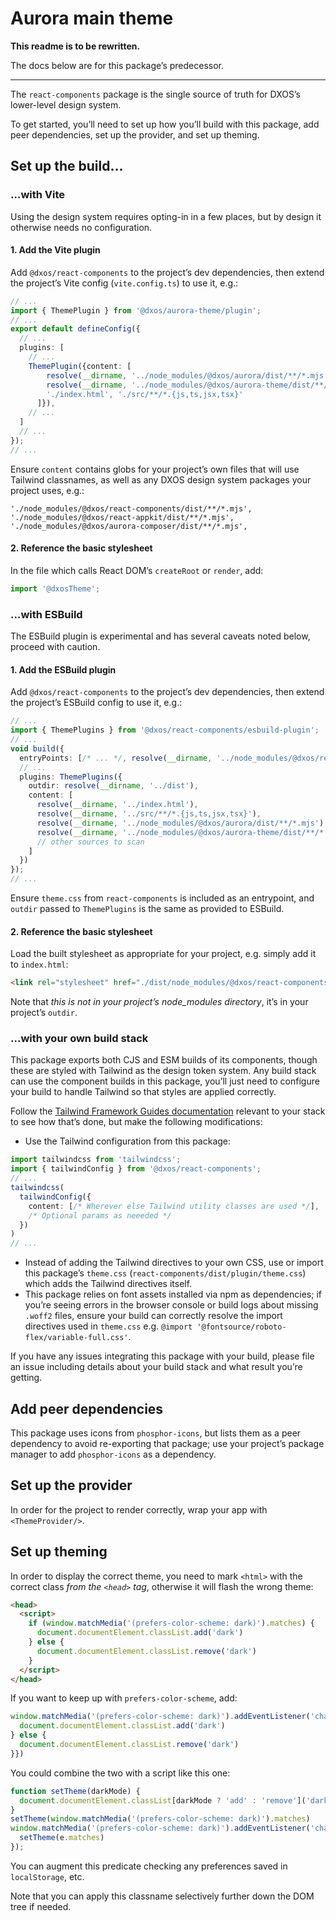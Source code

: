 # Aurora main theme

**This readme is to be rewritten.**

The docs below are for this package’s predecessor.

---

The `react-components` package is the single source of truth for DXOS’s lower-level design system.

To get started, you’ll need to set up how you’ll build with this package, add peer dependencies, set up the provider, and set up theming.

## Set up the build…

### …with Vite

Using the design system requires opting-in in a few places, but by design it
otherwise needs no configuration.

#### 1. Add the Vite plugin

Add `@dxos/react-components` to the project’s dev dependencies, then extend the
project’s Vite config (`vite.config.ts`) to use it, e.g.:

```ts
// ...
import { ThemePlugin } from '@dxos/aurora-theme/plugin';
// ...
export default defineConfig({
  // ...
  plugins: [
    // ...
    ThemePlugin({content: [
        resolve(__dirname, '../node_modules/@dxos/aurora/dist/**/*.mjs'),
        resolve(__dirname, '../node_modules/@dxos/aurora-theme/dist/**/*.mjs'),
        './index.html', './src/**/*.{js,ts,jsx,tsx}'
      ]}),
    // ...
  ]
  // ...
});
// ...
```

Ensure `content` contains globs for your project’s own files that will use Tailwind classnames, as well as any DXOS
design system packages your project uses, e.g.:

```
'./node_modules/@dxos/react-components/dist/**/*.mjs',
'./node_modules/@dxos/react-appkit/dist/**/*.mjs',
'./node_modules/@dxos/aurora-composer/dist/**/*.mjs',
```

#### 2. Reference the basic stylesheet

In the file which calls React DOM’s `createRoot` or `render`, add:

```ts
import '@dxosTheme';
```

### …with ESBuild

The ESBuild plugin is experimental and has several caveats noted below, proceed with caution.

#### 1. Add the ESBuild plugin

Add `@dxos/react-components` to the project’s dev dependencies, then extend the
project’s ESBuild config to use it, e.g.:

```ts
// ...
import { ThemePlugins } from '@dxos/react-components/esbuild-plugin';
// ...
void build({
  entryPoints: [/* ... */, resolve(__dirname, '../node_modules/@dxos/react-components/src/theme.css')],
  // ...
  plugins: ThemePlugins({
    outdir: resolve(__dirname, '../dist'),
    content: [
      resolve(__dirname, '../index.html'),
      resolve(__dirname, '../src/**/*.{js,ts,jsx,tsx}'),
      resolve(__dirname, '../node_modules/@dxos/aurora/dist/**/*.mjs'),
      resolve(__dirname, '../node_modules/@dxos/aurora-theme/dist/**/*.mjs')
      // other sources to scan
    ]
  })
});
// ...
```

Ensure `theme.css` from `react-components` is included as an entrypoint, and `outdir` passed to `ThemePlugins` is the same as
provided to ESBuild.

#### 2. Reference the basic stylesheet

Load the built stylesheet as appropriate for your project, e.g. simply add it to `index.html`:

```html
<link rel="stylesheet" href="./dist/node_modules/@dxos/react-components/src/theme.css"/>
```

Note that _this is not in your project’s node_modules directory_, it’s in your project’s `outdir`.

### …with your own build stack

This package exports both CJS and ESM builds of its components, though these are styled with Tailwind as the design token system. Any build stack can use the component builds in this package, you’ll just need to configure your build to handle Tailwind so that styles are applied correctly.

Follow the [Tailwind Framework Guides documentation](https://tailwindcss.com/docs/installation/framework-guides) relevant to your stack to see how that’s done, but make the following modifications:

- Use the Tailwind configuration from this package:
```ts
import tailwindcss from 'tailwindcss';
import { tailwindConfig } from '@dxos/react-components';
// ...
tailwindcss(
  tailwindConfig({
    content: [/* Wherever else Tailwind utility classes are used */],
    /* Optional params as neeeded */
  })
)
// ...
```
- Instead of adding the Tailwind directives to your own CSS, use or import this package’s `theme.css` (`react-components/dist/plugin/theme.css`) which adds the Tailwind directives itself.
- This package relies on font assets installed via npm as dependencies; if you’re seeing errors in the browser console or build logs about missing `.woff2` files, ensure your build can correctly resolve the import directives used in `theme.css` e.g. `@import '@fontsource/roboto-flex/variable-full.css'`.

If you have any issues integrating this package with your build, please file an issue including details about your build stack and what result you’re getting.

## Add peer dependencies

This package uses icons from `phosphor-icons`, but lists them as a peer dependency to avoid re-exporting that package; use your project’s package manager to add `phosphor-icons` as a dependency.

## Set up the provider

In order for the project to render correctly, wrap your app with `<ThemeProvider/>`.

## Set up theming

In order to display the correct theme, you need to mark `<html>` with the correct class _from the `<head>` tag_, otherwise it will flash the wrong theme:

```html
<head>
  <script>
    if (window.matchMedia('(prefers-color-scheme: dark)').matches) {
      document.documentElement.classList.add('dark')
    } else {
      document.documentElement.classList.remove('dark')
    }
  </script>
</head>
```

If you want to keep up with `prefers-color-scheme`, add:

```js
window.matchMedia('(prefers-color-scheme: dark)').addEventListener('change', function(e){ if(e.matches){
  document.documentElement.classList.add('dark')
} else {
  document.documentElement.classList.remove('dark')
}})
```

You could combine the two with a script like this one:

```js
function setTheme(darkMode) {
  document.documentElement.classList[darkMode ? 'add' : 'remove']('dark')
}
setTheme(window.matchMedia('(prefers-color-scheme: dark)').matches)
window.matchMedia('(prefers-color-scheme: dark)').addEventListener('change', function (e) {
  setTheme(e.matches)
});
```

You can augment this predicate checking any preferences saved in `localStorage`, etc.

Note that you can apply this classname selectively further down the DOM tree if needed.
